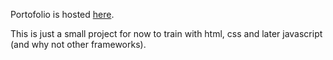 Portofolio is hosted [here](https://thomasavare.github.io/portofolio/).

This is just a small project for now to train with html, css and later javascript (and why not other frameworks).
